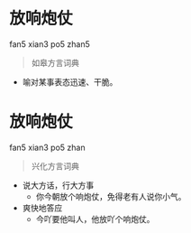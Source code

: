 # 放响炮仗
fan5 xian3 po5 zhan5
> 如皋方言词典
- 喻对某事表态迅速、干脆。

# 放响炮仗
fan5 xian3 po5 zhan
> 兴化方言词典
- 说大方话，行大方事
  - 你今朝放个响炮仗，免得老有人说你小气。
- 爽快地答应
  - 今吖要他叫人，他放吖个响炮仗。
